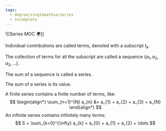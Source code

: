 ```yaml
---
tags:
  - degree/singlemathsa/series
  - incomplete
---
```

![[Series MOC 🌍]]

Individual contributions are called terms, denoted with a subscript $t_k$.

The collection of terms for all the subscript are called a sequence $\{a_{1},a_{2},a_{3},\dots\}$.

The sum of a sequence is called a series.

The sum of a series is its value.

A finite series contains a finite number of terms, like:
$$
\begin{align*}
\sum_{n=1}^{N} a_{n} &= a_{1} + a_{2} + a_{3} + a_{N}
\end{align*}
$$
An infinite series contains infinitely many terms:
$$
S = \sum_{k=0}^{\infty} a_{k} = a_{0} + a_{1} + a_{2} + \dots
$$
